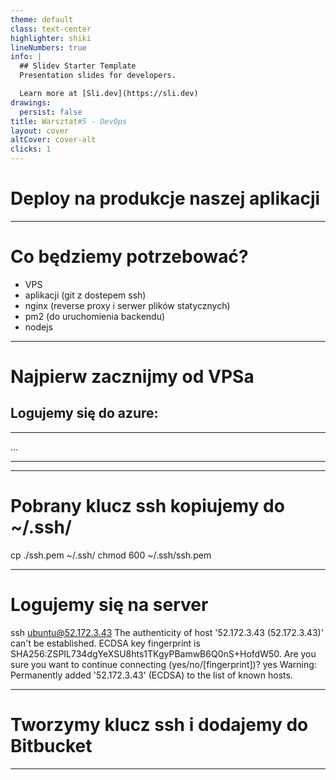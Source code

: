 ```yaml
---
theme: default
class: text-center
highlighter: shiki
lineNumbers: true
info: |
  ## Slidev Starter Template
  Presentation slides for developers.

  Learn more at [Sli.dev](https://sli.dev)
drawings:
  persist: false
title: Warsztat#5 - DevOps
layout: cover
altCover: cover-alt
clicks: 1
---
```


# Deploy na produkcje naszej aplikacji

---

# Co będziemy potrzebować?
- VPS
- aplikacji (git z dostepem ssh)
- nginx (reverse proxy i serwer plików statycznych)
- pm2 (do uruchomienia backendu)
- nodejs

---

# Najpierw zacznijmy od VPSa
## Logujemy się do azure:

---

...

---
---
# Pobrany klucz ssh kopiujemy do ~/.ssh/

cp ./ssh.pem ~/.ssh/
chmod 600 ~/.ssh/ssh.pem

---
# Logujemy się na server

ssh ubuntu@52.172.3.43
The authenticity of host '52.172.3.43 (52.172.3.43)' can't be established.
ECDSA key fingerprint is SHA256:ZSPIL734dgYeXSU8hts1TKgyPBamwB6Q0nS+HofdW50.
Are you sure you want to continue connecting (yes/no/[fingerprint])? yes
Warning: Permanently added '52.172.3.43' (ECDSA) to the list of known hosts.


---
# Tworzymy klucz ssh i dodajemy do Bitbucket

---

